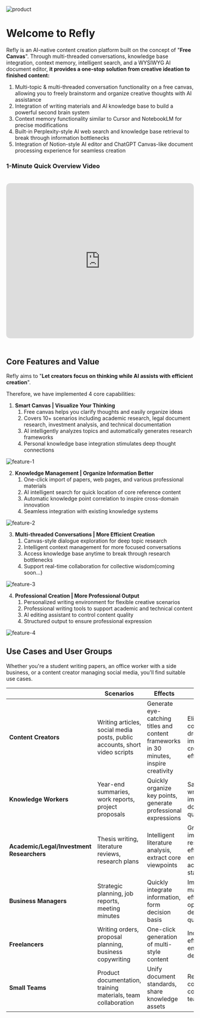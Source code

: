 ![product](/images/product.webp)

# Welcome to Refly

Refly is an AI-native content creation platform built on the concept of "**Free Canvas**". Through multi-threaded conversations, knowledge base integration, context memory, intelligent search, and a WYSIWYG AI document editor, **it provides a one-stop solution from creative ideation to finished content:**

1. Multi-topic & multi-threaded conversation functionality on a free canvas, allowing you to freely brainstorm and organize creative thoughts with AI assistance
2. Integration of writing materials and AI knowledge base to build a powerful second brain system
3. Context memory functionality similar to Cursor and NotebookLM for precise modifications
4. Built-in Perplexity-style AI web search and knowledge base retrieval to break through information bottlenecks
5. Integration of Notion-style AI editor and ChatGPT Canvas-like document processing experience for seamless creation

### 1-Minute Quick Overview Video

<div style="padding: 20px 0;">
<iframe width="100%" height="415" style="border-radius: 10px;" src="https://www.youtube.com/embed/MWgWy_LBtko" title="Refly Quick Overview" frameborder="0" allow="accelerometer; autoplay; clipboard-write; encrypted-media; gyroscope; picture-in-picture" allowfullscreen></iframe>
</div>

## Core Features and Value

Refly aims to "**Let creators focus on thinking while AI assists with efficient creation**".

Therefore, we have implemented 4 core capabilities:

1. **Smart Canvas | Visualize Your Thinking**
   1. Free canvas helps you clarify thoughts and easily organize ideas
   2. Covers 10+ scenarios including academic research, legal document research, investment analysis, and technical documentation
   3. AI intelligently analyzes topics and automatically generates research frameworks
   4. Personal knowledge base integration stimulates deep thought connections

![feature-1](/images/feature1.webp)

2. **Knowledge Management | Organize Information Better**
   1. One-click import of papers, web pages, and various professional materials
   2. AI intelligent search for quick location of core reference content
   3. Automatic knowledge point correlation to inspire cross-domain innovation
   4. Seamless integration with existing knowledge systems

![feature-2](/images/feature2.webp)

3. **Multi-threaded Conversations | More Efficient Creation**
   1. Canvas-style dialogue exploration for deep topic research
   2. Intelligent context management for more focused conversations
   3. Access knowledge base anytime to break through research bottlenecks
   4. Support real-time collaboration for collective wisdom(coming soon...)

![feature-3](/images/feature3.webp)

4. **Professional Creation | More Professional Output**
   1. Personalized writing environment for flexible creative scenarios
   2. Professional writing tools to support academic and technical content
   3. AI editing assistant to control content quality
   4. Structured output to ensure professional expression

![feature-4](/images/feature4.webp)

## Use Cases and User Groups

Whether you're a student writing papers, an office worker with a side business, or a content creator managing social media, you'll find suitable use cases.

|                                           | Scenarios                                                                  | Effects                                                                               | Benefits                                                       |
| ----------------------------------------- | -------------------------------------------------------------------------- | ------------------------------------------------------------------------------------- | -------------------------------------------------------------- |
| **Content Creators**                      | Writing articles, social media posts, public accounts, short video scripts | Generate eye-catching titles and content frameworks in 30 minutes, inspire creativity | Eliminate content drought, improve creation efficiency         |
| **Knowledge Workers**                     | Year-end summaries, work reports, project proposals                        | Quickly organize key points, generate professional expressions                        | Save 50% writing time, improve document quality                |
| **Academic/Legal/Investment Researchers** | Thesis writing, literature reviews, research plans                         | Intelligent literature analysis, extract core viewpoints                              | Greatly improve research efficiency, ensure academic standards |
| **Business Managers**                     | Strategic planning, job reports, meeting minutes                           | Quickly integrate information, form decision basis                                    | Improve management efficiency, optimize decision quality       |
| **Freelancers**                           | Writing orders, proposal planning, business copywriting                    | One-click generation of multi-style content                                           | Increase order efficiency, ensure delivery quality             |
| **Small Teams**                           | Product documentation, training materials, team collaboration              | Unify document standards, share knowledge assets                                      | Reduce communication costs, improve team efficiency            |
